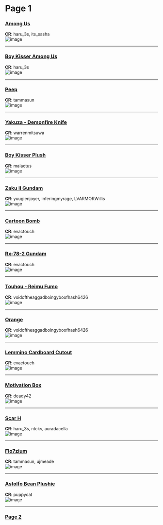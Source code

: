 # Page 1

### [Among Us](https://github.com/OsakaPhysics/VoicesOfThePrinterReborn/raw/main/The%20Archive/Page%20001/Astolfo.7z)  
**CR**: haru_3s, its_sasha  
![image](https://github.com/madrod228/voicesoftheprinter/assets/9602000/77f6e137-567d-40c1-b232-d92c1a866d9f)

---

### [Boy Kisser Among Us](https://github.com/OsakaPhysics/VoicesOfThePrinterReborn/raw/main/The%20Archive/Page%20001/boykisser_amongus.7z)  
**CR**: haru_3s  
![image](https://github.com/madrod228/voicesoftheprinter/assets/9602000/313339de-93b8-4ca6-88e4-c53c9c4e6721)

---

### [Peep](https://github.com/OsakaPhysics/VoicesOfThePrinterReborn/raw/main/The%20Archive/Page%20001/peep.7z)  
**CR**: tammasun  
![image](https://github.com/madrod228/voicesoftheprinter/assets/9602000/17655d1e-ebf1-4aac-9c5f-2c3607bc4321)

---

### [Yakuza - Demonfire Knife](https://github.com/OsakaPhysics/VoicesOfThePrinterReborn/raw/main/The%20Archive/Page%20001/demonfire.7z)  
**CR**: warrenmitsuwa  
![image](https://github.com/madrod228/voicesoftheprinter/assets/9602000/7e79b568-8ef8-44bd-bbd5-266abf30d05d)

---

### [Boy Kisser Plush](https://github.com/OsakaPhysics/VoicesOfThePrinterReborn/raw/main/The%20Archive/Page%20001/Boykisser.7z)  
**CR**: malactus  
![image](https://github.com/madrod228/voicesoftheprinter/assets/9602000/55f6106a-462a-4e96-8461-3bdc039aa3ca)

---

### [Zaku II Gundam](https://discord.com/channels/512287844258021376/1132040858343059638/1135040844131487846)  
**CR**: yuugienjoyer, inferingmyrage, LVARMORWillis  
![image](https://github.com/madrod228/voicesoftheprinter/assets/9602000/b0cf6720-d0e7-4c19-b6a9-1ca1207e753c)

---

### [Cartoon Bomb](https://github.com/OsakaPhysics/VoicesOfThePrinterReborn/raw/main/The%20Archive/Page%20001/bomb.7z)  
**CR**: evactouch  
![image](https://github.com/madrod228/voicesoftheprinter/assets/9602000/527465fd-664a-4248-9b6f-89c19399f9c0)

---

### [Rx-78-2 Gundam](https://github.com/OsakaPhysics/VoicesOfThePrinterReborn/raw/main/The%20Archive/Page%20001/rx782.7z)  
**CR**: evactouch  
![image](https://github.com/madrod228/voicesoftheprinter/assets/9602000/5491100c-e64b-4cd4-9255-1ab15f9081c6)

---

### [Touhou - Reimu Fumo](https://github.com/OsakaPhysics/VoicesOfThePrinterReborn/raw/main/The%20Archive/Page%20001/reimu.7z)  
**CR**: voidoftheaggadboingyboofhash6426  
![image](https://github.com/madrod228/voicesoftheprinter/assets/9602000/b60c89f0-35ed-4a95-87b9-886b703f3a74)

---

### [Orange](https://github.com/OsakaPhysics/VoicesOfThePrinterReborn/raw/main/The%20Archive/Page%20001/orange.7z)  
**CR**: voidoftheaggadboingyboofhash6426  
![image](https://github.com/madrod228/voicesoftheprinter/assets/9602000/16953b52-2871-4cf2-a2b6-8a3251348baa)

---

### [Lemmino Cardboard Cutout](https://github.com/OsakaPhysics/VoicesOfThePrinterReborn/raw/main/The%20Archive/Page%20001/lemmino.7z)  
**CR**: evactouch  
![image](https://github.com/madrod228/voicesoftheprinter/assets/9602000/d92c7933-9cc0-43aa-9b39-148822388ace)

---

### [Motivation Box](https://github.com/OsakaPhysics/VoicesOfThePrinterReborn/raw/main/The%20Archive/Page%20001/motivation.7z)  
**CR**: deady42  
![image](https://github.com/madrod228/voicesoftheprinter/assets/9602000/a141952f-0842-4514-8352-17dbc62d2625)

---

### [Scar H](https://github.com/OsakaPhysics/VoicesOfThePrinterReborn/raw/main/The%20Archive/Page%20001/new_scar.7z)  
**CR**: haru_3s, ntckv, auradacella  
![image](https://github.com/madrod228/voicesoftheprinter/assets/9602000/821144dc-052c-40e6-9e2e-2910712fa6b8)

---

### [Flo7zium](https://github.com/OsakaPhysics/VoicesOfThePrinterReborn/raw/main/The%20Archive/Page%20001/Flo7zium.7z)  
**CR**: tammasun, ujmeade  
![image](https://github.com/madrod228/voicesoftheprinter/assets/9602000/03429a02-e247-4e11-b11c-f2711d464bc7)

---

### [Astolfo Bean Plushie](https://github.com/OsakaPhysics/VoicesOfThePrinterReborn/raw/main/The%20Archive/Page%20001/Astolfo.7z)  
**CR**: puppycat  
![image](https://github.com/madrod228/voicesoftheprinter/assets/9602000/af8cb2b9-674b-4155-a645-0301d21db58e)

---

### [Page 2](https://github.com/OsakaPhysics/VoicesOfThePrinterReborn/blob/main/The%20Pages/Page%20002.md)
